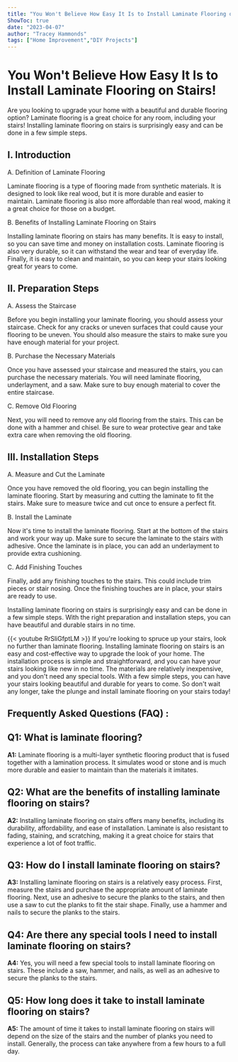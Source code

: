 ```yaml
---
title: "You Won't Believe How Easy It Is to Install Laminate Flooring on Stairs!"
ShowToc: true 
date: "2023-04-07"
author: "Tracey Hammonds" 
tags: ["Home Improvement","DIY Projects"]
---
```

# You Won't Believe How Easy It Is to Install Laminate Flooring on Stairs!

Are you looking to upgrade your home with a beautiful and durable flooring option? Laminate flooring is a great choice for any room, including your stairs! Installing laminate flooring on stairs is surprisingly easy and can be done in a few simple steps. 

## I. Introduction

A. Definition of Laminate Flooring

Laminate flooring is a type of flooring made from synthetic materials. It is designed to look like real wood, but it is more durable and easier to maintain. Laminate flooring is also more affordable than real wood, making it a great choice for those on a budget. 

B. Benefits of Installing Laminate Flooring on Stairs

Installing laminate flooring on stairs has many benefits. It is easy to install, so you can save time and money on installation costs. Laminate flooring is also very durable, so it can withstand the wear and tear of everyday life. Finally, it is easy to clean and maintain, so you can keep your stairs looking great for years to come. 

## II. Preparation Steps

A. Assess the Staircase

Before you begin installing your laminate flooring, you should assess your staircase. Check for any cracks or uneven surfaces that could cause your flooring to be uneven. You should also measure the stairs to make sure you have enough material for your project. 

B. Purchase the Necessary Materials

Once you have assessed your staircase and measured the stairs, you can purchase the necessary materials. You will need laminate flooring, underlayment, and a saw. Make sure to buy enough material to cover the entire staircase. 

C. Remove Old Flooring

Next, you will need to remove any old flooring from the stairs. This can be done with a hammer and chisel. Be sure to wear protective gear and take extra care when removing the old flooring. 

## III. Installation Steps

A. Measure and Cut the Laminate

Once you have removed the old flooring, you can begin installing the laminate flooring. Start by measuring and cutting the laminate to fit the stairs. Make sure to measure twice and cut once to ensure a perfect fit. 

B. Install the Laminate

Now it's time to install the laminate flooring. Start at the bottom of the stairs and work your way up. Make sure to secure the laminate to the stairs with adhesive. Once the laminate is in place, you can add an underlayment to provide extra cushioning. 

C. Add Finishing Touches

Finally, add any finishing touches to the stairs. This could include trim pieces or stair nosing. Once the finishing touches are in place, your stairs are ready to use. 

Installing laminate flooring on stairs is surprisingly easy and can be done in a few simple steps. With the right preparation and installation steps, you can have beautiful and durable stairs in no time.

{{< youtube RrSliGfptLM >}} 
If you're looking to spruce up your stairs, look no further than laminate flooring. Installing laminate flooring on stairs is an easy and cost-effective way to upgrade the look of your home. The installation process is simple and straightforward, and you can have your stairs looking like new in no time. The materials are relatively inexpensive, and you don't need any special tools. With a few simple steps, you can have your stairs looking beautiful and durable for years to come. So don't wait any longer, take the plunge and install laminate flooring on your stairs today!

## Frequently Asked Questions (FAQ) :
## Q1: What is laminate flooring?

**A1:** Laminate flooring is a multi-layer synthetic flooring product that is fused together with a lamination process. It simulates wood or stone and is much more durable and easier to maintain than the materials it imitates.

## Q2: What are the benefits of installing laminate flooring on stairs?

**A2:** Installing laminate flooring on stairs offers many benefits, including its durability, affordability, and ease of installation. Laminate is also resistant to fading, staining, and scratching, making it a great choice for stairs that experience a lot of foot traffic.

## Q3: How do I install laminate flooring on stairs?

**A3:** Installing laminate flooring on stairs is a relatively easy process. First, measure the stairs and purchase the appropriate amount of laminate flooring. Next, use an adhesive to secure the planks to the stairs, and then use a saw to cut the planks to fit the stair shape. Finally, use a hammer and nails to secure the planks to the stairs.

## Q4: Are there any special tools I need to install laminate flooring on stairs?

**A4:** Yes, you will need a few special tools to install laminate flooring on stairs. These include a saw, hammer, and nails, as well as an adhesive to secure the planks to the stairs.

## Q5: How long does it take to install laminate flooring on stairs?

**A5:** The amount of time it takes to install laminate flooring on stairs will depend on the size of the stairs and the number of planks you need to install. Generally, the process can take anywhere from a few hours to a full day.





